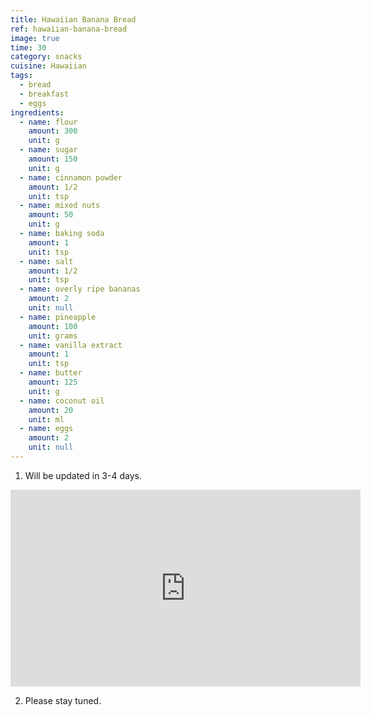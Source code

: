 ```yaml
---
title: Hawaiian Banana Bread
ref: hawaiian-banana-bread
image: true
time: 30
category: snacks
cuisine: Hawaiian
tags:
  - bread
  - breakfast
  - eggs
ingredients:
  - name: flour
    amount: 300
    unit: g
  - name: sugar
    amount: 150
    unit: g
  - name: cinnamon powder
    amount: 1/2
    unit: tsp
  - name: mixed nuts
    amount: 50
    unit: g
  - name: baking soda
    amount: 1
    unit: tsp
  - name: salt
    amount: 1/2
    unit: tsp
  - name: overly ripe bananas
    amount: 2
    unit: null
  - name: pineapple
    amount: 100
    unit: grams
  - name: vanilla extract
    amount: 1
    unit: tsp
  - name: butter
    amount: 125
    unit: g
  - name: coconut oil
    amount: 20
    unit: ml
  - name: eggs
    amount: 2
    unit: null
---
```


1. Will be updated in 3-4 days.

<div class="video-container"><iframe width="560" height="315" src="https://www.youtube.com/embed/-zMvJ5gRx-k" frameborder="0" allow="accelerometer; autoplay; encrypted-media; gyroscope; picture-in-picture" allowfullscreen></iframe></div>

2. Please stay tuned.








